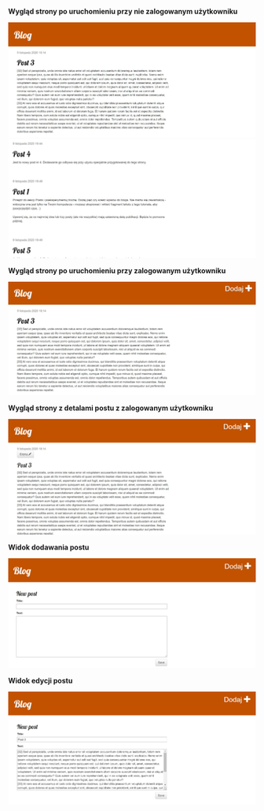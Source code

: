 
**Wygląd strony po uruchomieniu przy nie zalogowanym użytkowniku**

![Strona glowna!](Screenshots/StronaGlownaNieZalogowany.jpg "Strona glowna")
![Strona glowna cd!](Screenshots/StronaGlownaNieZalogowany2.jpg "Strona glowna2")

**Wygląd strony po uruchomieniu przy zalogowanym użytkowniku**

![Strona glowna zalogowani!](Screenshots/StronaGlownaZalogowany.jpg "Strona glowna zalogowany")

**Wygląd strony z detalami postu z zalogowanym użytkowniku**

![Strona postu!](Screenshots/WidokDetaliZalogowany.jpg "Strona postu")

**Widok dodawania postu**

![Strona dodawania postu!](Screenshots/Dodawanie.jpg "Strona dodawania postu")

**Widok edycji postu**

![Strona edycji postu!](Screenshots/Edycja.jpg "Strona edycji postu")